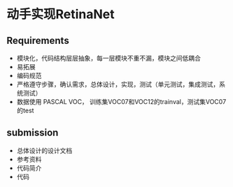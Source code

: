 # 动手实现RetinaNet

## Requirements
- 模块化，代码结构层层抽象，每一层模块不重不漏，模块之间低耦合
- 易拓展
- 编码规范
- 严格遵守步骤，确认需求，总体设计，实现，测试（单元测试，集成测试，系统测试）
- 数据使用 PASCAL VOC， 训练集VOC07和VOC12的trainval，测试集VOC07的test

## submission
- 总体设计的设计文档 
- 参考资料
- 代码简介
- 代码
